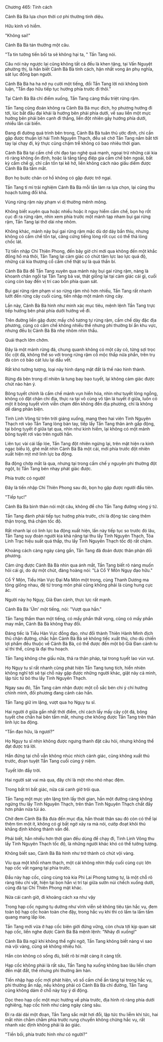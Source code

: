 




Chương 465: Tính cách


Cảnh Bà Bà lựa chọn thời cơ phi thường tinh diệu.

Hữu kinh vô hiểm.

"Không sai!"

Cảnh Bà Bà tán thưởng một câu.

"Ta tin tưởng tiền bối ta sẽ không hại ta, " Tần Tang nói.

Câu nói này ngược lại cũng không tất cả đều là khen tặng, tại Vấn Nguyệt phường thị, là hắn biết Cảnh Bà Bà tính cách, hận nhất vong ân phụ nghĩa, sát lục đồng bạn người.

Cảnh Bà Bà ha ha nở nụ cười một tiếng, đối Tần Tang lời nói không bình luận, "Tần đạo hữu tiếp tục hướng phía trước đi thôi."

Tại Cảnh Bà Bà chỉ điểm xuống, Tần Tang càng thấu triệt rừng rậm.

Tần Tang cũng đoán không ra Cảnh Bà Bà mục đích, họ phương hướng đi tới, lúc bắt đầu đại khái là hướng bên phải phía dưới, về sau liền một mực hướng bên phải bên cạnh đi thẳng, liền đột nhiên gãy hướng phía dưới, nhiều lần cải biến.

Đang đi đường quá trình bên trong, Cảnh Bà Bà tuân thủ ước định, chỉ cần gặp được thuận lợi hái Tinh Nguyên Thạch, đều sẽ chờ Tần Tang nắm bắt tới tay lại chạy đi, kỳ thực cũng chậm trễ không có bao nhiêu thời gian.

Cảnh Bà Bà tại cấm chế chi đạo tạo nghệ quá mạnh, ngoại trừ những cái kia rõ ràng không ổn định, hoặc là tầng tầng điệp gia cấm chế bên ngoài, bất kỳ cấm chế gì, chỉ cần tồn tại kẽ hở, liền không cách nào giấu diếm được Cảnh Bà Bà tầm mắt.

Bọn họ bước chân cơ hồ không có gặp được trở ngại.

Tần Tang tỉ mỉ trải nghiệm Cảnh Bà Bà mỗi lần làm ra lựa chọn, lại cũng thu hoạch tương đối khá.

Vùng rừng rậm này phạm vi dị thường mênh mông.

Không biết xuyên qua hoặc nhiều hoặc ít nguy hiểm cấm chế, bọn họ rốt cục đi ra rừng rậm, nhìn xem phía trước một mảnh tạp nham bụi gai rừng rậm, Tần Tang lại thở dài nhẹ nhõm.

Không khác, mảnh này bụi gai rừng rậm mặc dù dơ dáy bẩn thỉu, nhưng không có cấm chế tồn tại, căng cứng tiếng lòng rốt cục có thể thả lỏng chốc lát.

Từ tiến nhập Chỉ Thiên Phong, đến bây giờ chỉ mới qua không đến một khắc đồng hồ mà thôi, Tần Tang lại cảm giác có chút tâm lực lao lực quá độ, những cái kia thượng cổ cấm chế thật sự là quá thần bí.

Cảnh Bà Bà để Tần Tang xuyên qua mảnh này bụi gai rừng rậm, nàng là khoanh chân ngồi tại Tần Tang bả vai, thật giống lại tại cảm giác cái gì, cuối cùng còn bay đến vị trí cao bốn phía quan sát.

Bụi gai rừng rậm phạm vi so rừng rậm nhỏ hơn nhiều, Tần Tang rất nhanh lướt đến rừng cây cuối cùng, tiến nhập một mảnh rừng cây.

Lần này, Cảnh Bà Bà hình như minh xác mục tiêu, mệnh lệnh Tần Tang trực tiếp hướng bên phải phía dưới hướng về đi.

Trên đường liền gặp được mấy chỗ tương tự rừng rậm, cấm chế dày đặc địa phương, cũng có cấm chế không nhiều thế nhưng phi thường bí ẩn khu vực, nhưng đều bị Cảnh Bà Bà nhẹ nhõm nhìn thấu.

Quái thạch lởm chởm.

Đây là một mảnh rừng đá, chung quanh không có một cây cỏ, từng sợi trọc lốc cột đá, không thể so với trong rừng rậm cổ mộc thấp nửa phần, trên trụ đá còn có bão cát lưu lại dấu vết.

Rất khó tưởng tượng, loại này hình dạng mặt đất là thế nào hình thành.

Rừng đá bên trong dĩ nhiên là tung bay bạo tuyết, lại không cảm giác được chút nào hàn ý.

Bông tuyết chính là cấm chế mảnh vụn hiển hóa, nhìn như tuyết lông ngỗng, không có đặt chân chi địa, thực ra tại vô cùng vô tận lá tuyết ở giữa, luôn có một ít bông tuyết vĩnh viễn chạm đến không đến địa phương, chỉ là không dễ dàng phân biện.

Tinh Linh Võng từ trên trời giáng xuống, mang theo hai viên Tinh Nguyên Thạch rơi vào Tần Tang lòng bàn tay, tiếp lấy Tần Tang thân ảnh gấp động, tại bông tuyết ở giữa tạt qua, nhìn như kinh hiểm, lại không có một mảnh bông tuyết rơi vào trên người hắn.

Liên tục vài cái lấp lóe, Tần Tang đột nhiên ngừng lại, trên mặt hiện ra kinh ngạc biểu lộ, ghé mắt nhìn Cảnh Bà Bà một cái, mới phía trước đột nhiên xuất hiện mịt mờ linh lực ba động.

Ba động chớp mắt là qua, nhưng tại trong cấm chế y nguyên phi thường đột ngột, bị Tần Tang bén nhạy phát giác được.

Phía trước có người!

Đây là tiến nhập Chỉ Thiên Phong sau đó, bọn họ gặp được người đầu tiên.

"Tiếp tục!"

Cảnh Bà Bà bình thản nói một câu, không để cho Tần Tang đường vòng ý tứ.

Tần Tang đành phải tiếp tục hướng phía trước, chỉ là động tác càng thêm thận trọng, thả chậm tốc độ.

Rất nhanh lại có linh lực ba động xuất hiện, lần này tiếp tục so trước đó lâu, Tần Tang suy đoán người kia khả năng tại thu lấy Tinh Nguyên Thạch, Tỏa Linh Trạc hiệu suất quá thấp, thu lấy Tinh Nguyên Thạch tốc độ rất chậm.

Khoảng cách càng ngày càng gần, Tần Tang đã đoán được thân phận đối phương.

Cảm ứng được Cảnh Bà Bà nhìn qua ánh mắt, Tần Tang biết rõ nàng muốn hỏi cái gì, do dự một chút, đàng hoàng nói: "Là Cổ Ý Môn Ngụy đạo hữu."

Cổ Ý Môn, Tiểu Hàn Vực Đại Ma Môn một trong, cùng Thanh Dương ma tông giống nhau, đệ tử trong môn phái cũng không phải là cùng hung cực ác.

Người này họ Ngụy, Giả Đan cảnh, thực lực rất mạnh.

Cảnh Bà Bà 'Ừm' một tiếng, nói: "Vượt qua hắn."

Tần Tang thầm than một tiếng, có mấy phần thất vọng, cũng có mấy phần may mắn, Cảnh Bà Bà không thay đổi.

Đáng tiếc là Tiểu Hàn Vực đồng đạo, như đổi thành Thiên Hành Minh địch thủ chặn đường, chắc hẳn Cảnh Bà Bà sẽ không tiếc xuất thủ, cho dù chiến lợi phẩm đều thuộc về Cảnh Bà Bà, có thể được đến một bộ Giả Đan cảnh tu sĩ thi thể, cũng là đại thu hoạch.

Tần Tang không che giấu nữa, thả ra thân pháp, tại trong tuyết lao vùn vụt.

Họ Ngụy tu sĩ rất nhanh cũng phát hiện Tần Tang tung tích, hiển nhiên không nghĩ tới sẽ tại chỗ này gặp được những người khác, giật nảy cả mình, lập tức từ bỏ thu lấy Tinh Nguyên Thạch.

Ngay sau đó, Tần Tang cảm nhận được một cỗ sắc bén chi ý chỉ hướng chính mình, đối phương đang cảnh cáo hắn.

Tần Tang giữ im lặng, vượt qua họ Ngụy tu sĩ.

Hai người ở giữa gần nhất thời điểm, chỉ cách lấy mấy cây cột đá, bông tuyết che chắn hai bên tầm mắt, nhưng che không được Tần Tang trên thân linh lực ba động.

"Tần đạo hữu, là ngươi?"

Họ Ngụy tu sĩ nhịn không được ngưng thanh đặt câu hỏi, nhưng không thể đạt được trả lời.

Hắn đứng tại chỗ vẫn không nhúc nhích cảnh giác, cũng không xuất thủ trước, đoạn tuyệt Tần Tang cuối cùng ý niệm.

Tuyết lớn đầy trời.

Hai người sát vai mà qua, đây chỉ là một nho nhỏ nhạc đệm.

Trong bất tri bất giác, nửa cái canh giờ trôi qua.

Tần Tang một mực yên lặng tính lấy thời gian, hắn một đường càng không ngừng thu lấy Tinh Nguyên Thạch, trên thân Tinh Nguyên Thạch chất đầy hơn phân nửa túi áo.

Chờ đem Cảnh Bà Bà đưa đến mục địa, hắn thoát thân sau đó còn có thể lại thêm tìm một ít, không có gì bất ngờ xảy ra mà nói, cướp đoạt khôi thủ khẳng định không thành vấn đề.

Phải biết, hắn nhiều hơn thời gian đều dùng để chạy đi, Tinh Linh Võng thu lấy Tinh Nguyên Thạch tốc độ, là những người khác khó có thể tưởng tượng.

Không biết sao, Cảnh Bà Bà hình như trở thành có chút vội vàng.

Víu qua một khối nham thạch, một cái không nhìn thấy cuối cùng cực lớn hạp cốc vắt ngang tại phía trước.

Đầu này hạp cốc, cũng cùng toà kia Phi Lai Phong tương tự, là một chỗ rõ ràng tiêu chí vật, hiện tại bọn hắn vị trí tại giữa sườn núi chếch xuống dưới, cũng đã tại Chỉ Thiên Phong mặt khác.

Nửa cái canh giờ, đi khoảng cách xa như vậy

Trong hạp cốc ngưng tụ dường như vĩnh viễn sẽ không tiêu tán hắc vụ, đem toàn bộ hạp cốc hoàn toàn che đậy, trong hắc vụ khi thì có lấm ta lấm tấm quang mang lấp lóe.

Tần Tang mới vừa ở hạp cốc biên giới đứng vững, còn chưa tới kịp quan sát hạp cốc, liền nghe được Cảnh Bà Bà mệnh lệnh: "Nhảy đi xuống!"

Cảnh Bà Bà ngữ khí không thể nghi ngờ, Tần Tang không biết nàng vì sao mà vội vàng, cũng sẽ không nhiều hỏi.

Hắn còn không có sống đủ, biết rõ bí mật càng ít càng tốt.

Hạp cốc không phải là rất sâu, Tần Tang hạ xuống không bao lâu liền chạm đến mặt đất, thế nhưng phi thường âm hàn.

Tiến nhập hạp cốc mới phát hiện, vô số cấm chế ẩn tàng tại trong hắc vụ, phi thường ẩn nấp, nếu không phải có Cảnh Bà Bà chỉ đường, Tần Tang cũng không dám ở chỗ này tùy ý di động.

Dọc theo hạp cốc một mực hướng về phía trước, địa hình rõ ràng phía dưới nghiêng, hạp cốc hình như càng ngày càng sâu.

Đi ra dài dài một đoạn, Tần Tang sắc mặt hơi đổi, lập tức thu liễm khí tức, hai mắt nhìn chằm chằm phía trước rung chuyển không chừng hắc vụ, rất nhanh xác định không phải là ảo giác.

"Tiền bối, phía trước hình như có người?"




